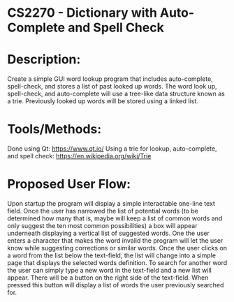 # CS2270 - Dictionary with Auto-Complete and Spell Check

# Description:
  Create a simple GUI word lookup program that includes auto-complete, spell-check, and stores a list of past looked up words. The word     look up, spell-check, and auto-complete will use a tree-like data structure known as a trie. Previously looked up words will be stored     using a linked list.
  
# Tools/Methods:
  Done using Qt: https://www.qt.io/
  Using a trie for lookup, auto-complete, and spell check: https://en.wikipedia.org/wiki/Trie
  
# Proposed User Flow:
  Upon startup the program will display a simple interactable one-line text field. Once the user has narrowed the list of potential words   (to be determined how many that is, maybe will keep a list of common words and only suggest the ten most common possibilities) a box       will appear underneath displaying a vertical list of suggested words. One the user enters a character that makes the word invalid the     program will let the user know while suggesting corrections or similar words. 
  Once the user clicks on a word from the list below the text-field, the list will change into a simple page that displays the selected     words definition. To search for another word the user can simply type a new word in the text-field and a new list will appear.
  There will be a button on the right side of the text-field. When pressed this button will display a list of words the user previously     searched for. 

  



  
